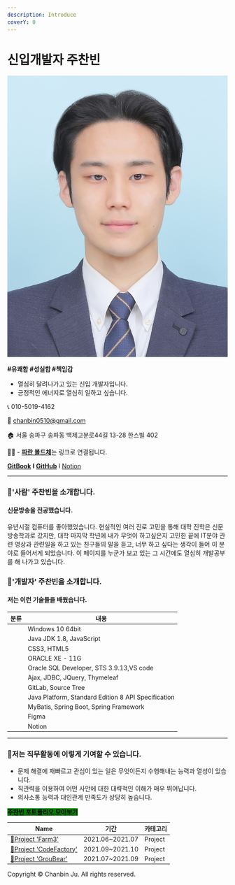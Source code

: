 ```yaml
---
description: Introduce
coverY: 0
---
```


# 신입개발자 주찬빈

![](.gitbook/assets/이력서사진캡쳐본.png)

**#유쾌함 #성실함 #책임감**

* 열심히 달려나가고 있는 신입 개발자입니다.
* 긍정적인 에너지로 열심히 일하고 싶습니다.

📞 010-5019-4162

💌 chanbin0510@gmail.com

🏠 서울 송파구 송파동 백제고분로44길 13-28 한스빌 402

🙋‍♀️ - [**파란 볼드체**](welcome/broken-reference/)는 링크로 연결됩니다.

[**GitBook**](https://undefined-33.gitbook.io/undefined/) **I** [**GitHub**](https://github.com/chanbin0510/GitBook) I [Notion](https://hurricane-nut-9e6.notion.site/bb9315098a2f4e1cbeb0a720b98fc9b8)

***

### 🚀'사람' 주찬빈을 소개합니다. <a href="89b593ba-f443-4213-beb9-6a41096accdf" id="89b593ba-f443-4213-beb9-6a41096accdf"></a>

#### 신문방송을 전공했습니다. <a href="1d3e4349-2216-4123-b51f-8ad6e4f1ad76" id="1d3e4349-2216-4123-b51f-8ad6e4f1ad76"></a>

유년시절 컴퓨터를 좋아했었습니다. 현실적인 여러 진로 고민을 통해 대학 진학은 신문방송학과로 갔지만, 대학 마지막 학년에 내가 무엇이 하고싶은지 고민한 끝에 IT분야 관련 영상과 관련일을 하고 있는 친구들의 말을 듣고, 너무 하고 싶다는 생각이 들어 이 분야로 들어서게 되었습니다. 이 페이지를 누군가 보고 있는 그 시간에도 열심히 개발공부를 해 나가고 있습니다.



### 🚀'개발자' 주찬빈을 소개합니다. <a href="01f1181e-9772-48b7-9a9a-a57d252ba08b" id="01f1181e-9772-48b7-9a9a-a57d252ba08b"></a>

#### 저는 이런 기술들을 배웠습니다. <a href="507460fc-84d1-4743-843d-5050d001acf2" id="507460fc-84d1-4743-843d-5050d001acf2"></a>

<table><thead><tr><th data-type="select">분류</th><th>내용</th></tr></thead><tbody><tr><td></td><td>Windows 10 64bit</td></tr><tr><td></td><td>Java JDK 1.8, JavaScript</td></tr><tr><td></td><td>CSS3, HTML5</td></tr><tr><td></td><td>ORACLE XE - 11G</td></tr><tr><td></td><td>Oracle SQL Developer, STS 3.9.13,VS code</td></tr><tr><td></td><td>Ajax, JDBC, JQuery, Thymeleaf</td></tr><tr><td></td><td>GitLab, Source Tree</td></tr><tr><td></td><td>Java Platform, Standard Edition 8 API Specification</td></tr><tr><td></td><td>MyBatis, Spring Boot, Spring Framework</td></tr><tr><td></td><td>Figma</td></tr><tr><td></td><td>Notion</td></tr></tbody></table>

***

### 🚀저는 직무활동에 이렇게 기여할 수 있습니다. <a href="f8e90075-a650-4088-b195-086024ff2c20" id="f8e90075-a650-4088-b195-086024ff2c20"></a>

* 문제 해결에 재빠르고 관심이 있는 일은 무엇이든지 수행해내는 능력과 열성이 있습니다.
* 직관력을 이용하여 어떤 사안에 대한 대략적인 이해가 매우 뛰어납니다.
* 의사소통 능력과 대인관계 만족도가 상당히 높습니다.

<mark style="background-color:green;">**주찬빈 포트폴리오 모아보기**</mark>

| Name                                                                                                  | 기간               | 카테고리    |
| ----------------------------------------------------------------------------------------------------- | ---------------- | ------- |
| [🐹Project 'Farm3'](https://www.notion.so/Mini-Project-Farm3-9116e90132e84551baca299106de1ee5)        | 2021.06\~2021.07 | Project |
| [🔩Project 'CodeFactory'](https://www.notion.so/Project-CodeFactory-cac4af9f34954ed281dac6128b2603c2) | 2021.09\~2021.10 | Project |
| [🚀Project 'GrouBear'](https://www.notion.so/Project-GrouBear-058e583a74e547b0b483951cd50acba8)       | 2021.07\~2021.09 | Project |

Copyright © Chanbin Ju. All rights reserved.
